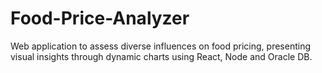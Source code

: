 # Food-Price-Analyzer
Web application to assess diverse influences on food pricing, presenting visual insights through dynamic charts using React, Node and Oracle DB.
